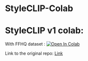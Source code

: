 # StyleCLIP-Colab

# StyleCLIP v1 colab:
With FFHQ dataset : [![Open In Colab](https://colab.research.google.com/assets/colab-badge.svg)](https://colab.research.google.com/github/justinjohn0306/StyleCLIP)


Link to the original repo: [Link](https://github.com/orpatashnik/StyleCLIP)
